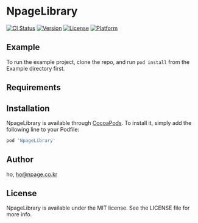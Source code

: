 # NpageLibrary

[![CI Status](https://img.shields.io/travis/ho/NpageLibrary.svg?style=flat)](https://travis-ci.org/ho/NpageLibrary)
[![Version](https://img.shields.io/cocoapods/v/NpageLibrary.svg?style=flat)](https://cocoapods.org/pods/NpageLibrary)
[![License](https://img.shields.io/cocoapods/l/NpageLibrary.svg?style=flat)](https://cocoapods.org/pods/NpageLibrary)
[![Platform](https://img.shields.io/cocoapods/p/NpageLibrary.svg?style=flat)](https://cocoapods.org/pods/NpageLibrary)

## Example

To run the example project, clone the repo, and run `pod install` from the Example directory first.

## Requirements

## Installation

NpageLibrary is available through [CocoaPods](https://cocoapods.org). To install
it, simply add the following line to your Podfile:

```ruby
pod 'NpageLibrary'
```

## Author

ho, ho@npage.co.kr

## License

NpageLibrary is available under the MIT license. See the LICENSE file for more info.
